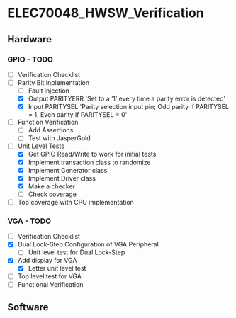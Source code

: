 # ELEC70048_HWSW_Verification

## Hardware

### GPIO - TODO

- [ ] Verification Checklist
- [ ] Parity Bit inplementation
    - [ ] Fault injection
    - [x] Output PARITYERR 'Set to a ‘1’ every time a parity error is detected'
    - [x] Input PARITYSEL 'Parity selection input pin;
                            Odd parity if PARITYSEL = 1,
                            Even parity if PARITYSEL = 0'
- [ ] Function Verification
    - [ ] Add Assertions
    - [ ] Test with JasperGold
- [ ] Unit Level Tests
    - [x] Get GPIO Read/Write to work for initial tests
    - [x] Implement transaction class to randomize
    - [x] Implement Generator class
    - [x] Implement Driver class
    - [x] Make a checker
    - [ ] Check coverage
- [ ] Top coverage with CPU implementation 
 
### VGA - TODO

- [ ] Verification Checklist
- [x] Dual Lock-Step Configuration of VGA Peripheral
    - [ ] Unit level test for Dual Lock-Step
- [x] Add display for VGA
    - [x] Letter unit level test
- [ ] Top level test for VGA
- [ ] Functional Verification

## Software
